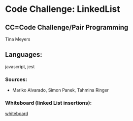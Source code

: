 # Code Challenge: LinkedList

## CC=Code Challenge/Pair Programming

Tina Meyers

## Languages:

javascript, jest

### Sources:

- Mariko Alvarado, Simon Panek, Tahmina Ringer

### Whiteboard (linked List insertions):

[whiteboard](../assets/LL-insertions.png)
